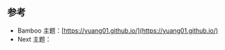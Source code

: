 




















## 参考

- Bamboo 主题：[https://yuang01.github.io/](https://yuang01.github.io/)
- Next 主题：